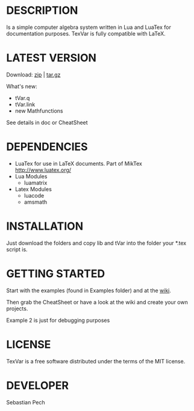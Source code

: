 # DESCRIPTION
Is a simple computer algebra system written in Lua and LuaTex for documentation purposes.
TexVar is fully compatible with LaTeX.

# LATEST VERSION
Download:
[zip](https://gitlab.com/Specht08/TexVar/repository/archive.zip?ref=1.1.0)
|
[tar.gz](https://gitlab.com/Specht08/TexVar/repository/archive.tar.gz?ref=1.1.0)

What's new:
- tVar.q
- tVar.link
- new Mathfunctions

See details in doc or CheatSheet
# DEPENDENCIES
- LuaTex for use in LaTeX documents. Part of MikTex http://www.luatex.org/
- Lua Modules
	- luamatrix
- Latex Modules
	- luacode
	- amsmath

# INSTALLATION
Just download the folders and copy lib and tVar into the folder your *.tex script is.

# GETTING STARTED
Start with the examples (found in Examples folder) and at the [wiki](https://gitlab.com/Specht08/TexVar/wikis/Examples).

Then grab the CheatSheet or have a look at the wiki and create your own projects.

Example 2 is just for debugging purposes


# LICENSE
TexVar is a free software distributed under the terms of the MIT license.

# DEVELOPER
Sebastian Pech